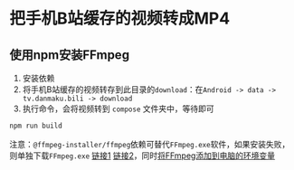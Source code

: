 # 把手机B站缓存的视频转成MP4

## 使用npm安装FFmpeg
1. 安装依赖
2. 将手机B站缓存的视频转存到此目录的`download`：在`Android -> data -> tv.danmaku.bili -> download`
3. 执行命令，会将视频转到 `compose` 文件夹中，等待即可
```bash
npm run build
```

注意：`@ffmpeg-installer/ffmpeg`依赖可替代`FFmpeg.exe`软件，如果安装失败，则单独下载`FFmpeg.exe` [链接1](https://github.com/BtbN/FFmpeg-Builds/releases/download/latest/ffmpeg-n4.4-latest-win64-gpl-4.4.zip) [链接2](https://github.com/BtbN/FFmpeg-Builds/releases)，同时[将FFmpeg添加到电脑的环境变量](https://jingyan.baidu.com/article/b907e627b5b4b707e7891cc1.html)
